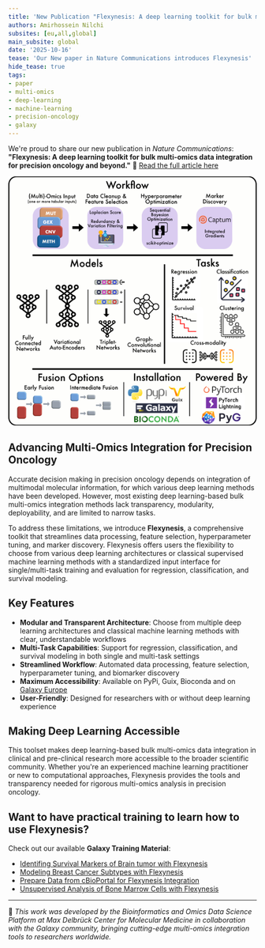 ```yaml
---
title: 'New Publication "Flexynesis: A deep learning toolkit for bulk multi-omics data integration for precision oncology and beyond"'
authors: Amirhossein Nilchi
subsites: [eu,all,global]
main_subsite: global
date: '2025-10-16'
tease: 'Our New paper in Nature Communications introduces Flexynesis'
hide_tease: true
tags:
- paper
- multi-omics
- deep-learning
- machine-learning
- precision-oncology
- galaxy
---
```


We're proud to share our new publication in *Nature Communications*:
**"Flexynesis: A deep learning toolkit for bulk multi-omics data integration for precision oncology and beyond."**
📘 [Read the full article here](https://www.nature.com/articles/s41467-025-63688-5)

![graphical abstract](./static/graphical_abstract.png)

## Advancing Multi-Omics Integration for Precision Oncology

Accurate decision making in precision oncology depends on integration of multimodal molecular information, for which various deep learning methods have been developed. However, most existing deep learning-based bulk multi-omics integration methods lack transparency, modularity, deployability, and are limited to narrow tasks.

To address these limitations, we introduce **Flexynesis**, a comprehensive toolkit that streamlines data processing, feature selection, hyperparameter tuning, and marker discovery. Flexynesis offers users the flexibility to choose from various deep learning architectures or classical supervised machine learning methods with a standardized input interface for single/multi-task training and evaluation for regression, classification, and survival modeling.

## Key Features

- **Modular and Transparent Architecture**: Choose from multiple deep learning architectures and classical machine learning methods with clear, understandable workflows
- **Multi-Task Capabilities**: Support for regression, classification, and survival modeling in both single and multi-task settings
- **Streamlined Workflow**: Automated data processing, feature selection, hyperparameter tuning, and biomarker discovery
- **Maximum Accessibility**: Available on PyPi, Guix, Bioconda and on [Galaxy Europe](https://usegalaxy.eu/?tool_id=toolshed.g2.bx.psu.edu%2Frepos%2Fbgruening%2Fflexynesis%2Fflexynesis%2F0.2.20%2Bgalaxy3&version=latest)
- **User-Friendly**: Designed for researchers with or without deep learning experience

## Making Deep Learning Accessible

This toolset makes deep learning-based bulk multi-omics data integration in clinical and pre-clinical research more accessible to the broader scientific community. Whether you're an experienced machine learning practitioner or new to computational approaches, Flexynesis provides the tools and transparency needed for rigorous multi-omics analysis in precision oncology.


## Want to have practical training to learn how to use Flexynesis?

Check out our available **Galaxy Training Material**:

* [Identifing Survival Markers of Brain tumor with Flexynesis](https://gxy.io/GTN:T00555)
* [Modeling Breast Cancer Subtypes with Flexynesis](https://gxy.io/GTN:T00554)
* [Prepare Data from cBioPortal for Flexynesis Integration](https://gxy.io/GTN:T00553)
* [Unsupervised Analysis of Bone Marrow Cells with Flexynesis](https://gxy.io/GTN:T00556)

---

🧬 *This work was developed by the Bioinformatics and Omics Data Science Platform at Max Delbrück Center for Molecular Medicine in collaboration with the Galaxy community, bringing cutting-edge multi-omics integration tools to researchers worldwide.*